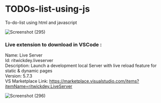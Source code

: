 # TODOs-list-using-js
To-do-list using html and javascript

![Screenshot (295)](https://user-images.githubusercontent.com/56837137/150693462-85029fc4-1e72-4d3b-8b7e-f148bbbb6792.png)


### Live extension to download in VSCode :
Name: Live Server <br>
Id: ritwickdey.liveserver <br>
Description: Launch a development local Server with live reload feature for static & dynamic pages <br>
Version: 5.7.3 <br>
VS Marketplace Link: https://marketplace.visualstudio.com/items?itemName=ritwickdey.LiveServer <br>

![Screenshot (296)](https://user-images.githubusercontent.com/56837137/150693615-4fc80978-3c11-441e-a7ed-f8a3d5838f05.png)


